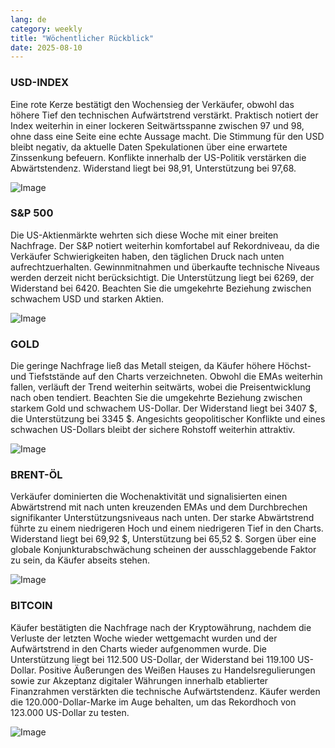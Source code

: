 ```yaml
---
lang: de
category: weekly
title: "Wöchentlicher Rückblick"
date: 2025-08-10
---
```


### USD-INDEX

Eine rote Kerze bestätigt den Wochensieg der Verkäufer, obwohl das höhere Tief den technischen Aufwärtstrend verstärkt. Praktisch notiert der Index weiterhin in einer lockeren Seitwärtsspanne zwischen 97 und 98, ohne dass eine Seite eine echte Aussage macht. Die Stimmung für den USD bleibt negativ, da aktuelle Daten Spekulationen über eine erwartete Zinssenkung befeuern. Konflikte innerhalb der US-Politik verstärken die Abwärtstendenz. Widerstand liegt bei 98,91, Unterstützung bei 97,68.

![Image](https://markleighedu.github.io/img/Aug-2025/10-Aug-2025/usdindex.jpg)

### S&P 500

Die US-Aktienmärkte wehrten sich diese Woche mit einer breiten Nachfrage. Der S&P notiert weiterhin komfortabel auf Rekordniveau, da die Verkäufer Schwierigkeiten haben, den täglichen Druck nach unten aufrechtzuerhalten. Gewinnmitnahmen und überkaufte technische Niveaus werden derzeit nicht berücksichtigt. Die Unterstützung liegt bei 6269, der Widerstand bei 6420. Beachten Sie die umgekehrte Beziehung zwischen schwachem USD und starken Aktien.

![Image](https://markleighedu.github.io/img/Aug-2025/10-Aug-2025/sp500.jpg)

### GOLD

Die geringe Nachfrage ließ das Metall steigen, da Käufer höhere Höchst- und Tiefststände auf den Charts verzeichneten. Obwohl die EMAs weiterhin fallen, verläuft der Trend weiterhin seitwärts, wobei die Preisentwicklung nach oben tendiert. Beachten Sie die umgekehrte Beziehung zwischen starkem Gold und schwachem US-Dollar. Der Widerstand liegt bei 3407 $, die Unterstützung bei 3345 $. Angesichts geopolitischer Konflikte und eines schwachen US-Dollars bleibt der sichere Rohstoff weiterhin attraktiv.

![Image](https://markleighedu.github.io/img/Aug-2025/10-Aug-2025/gold.jpg)

### BRENT-ÖL

Verkäufer dominierten die Wochenaktivität und signalisierten einen Abwärtstrend mit nach unten kreuzenden EMAs und dem Durchbrechen signifikanter Unterstützungsniveaus nach unten. Der starke Abwärtstrend führte zu einem niedrigeren Hoch und einem niedrigeren Tief in den Charts. Widerstand liegt bei 69,92 $, Unterstützung bei 65,52 $. Sorgen über eine globale Konjunkturabschwächung scheinen der ausschlaggebende Faktor zu sein, da Käufer abseits stehen.

![Image](https://markleighedu.github.io/img/Aug-2025/10-Aug-2025/brentoil.jpg)

### BITCOIN

Käufer bestätigten die Nachfrage nach der Kryptowährung, nachdem die Verluste der letzten Woche wieder wettgemacht wurden und der Aufwärtstrend in den Charts wieder aufgenommen wurde. Die Unterstützung liegt bei 112.500 US-Dollar, der Widerstand bei 119.100 US-Dollar. Positive Äußerungen des Weißen Hauses zu Handelsregulierungen sowie zur Akzeptanz digitaler Währungen innerhalb etablierter Finanzrahmen verstärkten die technische Aufwärtstendenz. Käufer werden die 120.000-Dollar-Marke im Auge behalten, um das Rekordhoch von 123.000 US-Dollar zu testen.

![Image](https://markleighedu.github.io/img/Aug-2025/10-Aug-2025/bitcoin.jpg)

